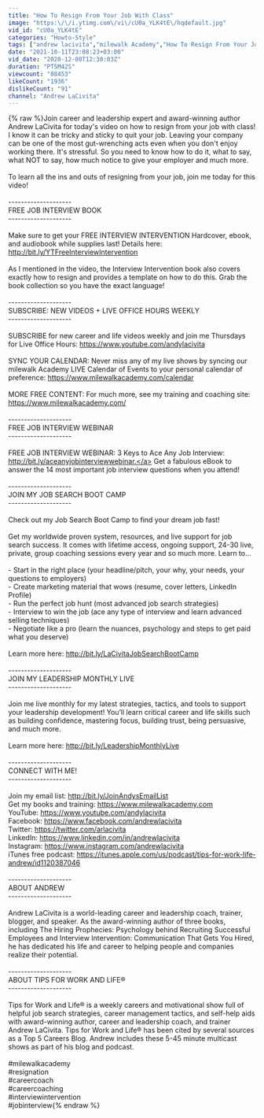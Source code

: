```yaml
---
title: "How To Resign From Your Job With Class"
image: "https:\/\/i.ytimg.com\/vi\/cU0a_YLK4tE\/hqdefault.jpg"
vid_id: "cU0a_YLK4tE"
categories: "Howto-Style"
tags: ["andrew lacivita","milewalk Academy","How To Resign From Your Job With Class"]
date: "2021-10-11T23:08:23+03:00"
vid_date: "2020-12-08T12:30:03Z"
duration: "PT5M42S"
viewcount: "88453"
likeCount: "1936"
dislikeCount: "91"
channel: "Andrew LaCivita"
---
```

{% raw %}Join career and leadership expert and award-winning author Andrew LaCivita for today's video on how to resign from your job with class! I know it can be tricky and sticky to quit your job. Leaving your company can be one of the most gut-wrenching acts even when you don't enjoy working there. It's stressful. So you need to know how to do it, what to say, what NOT to say, how much notice to give your employer and much more.<br /><br />To learn all the ins and outs of resigning from your job, join me today for this video!<br /><br />--------------------<br />FREE JOB INTERVIEW BOOK<br />--------------------<br /><br />Make sure to get your FREE INTERVIEW INTERVENTION Hardcover, ebook, and audiobook while supplies last! Details here: <a rel="nofollow" target="blank" href="http://bit.ly/YTFreeInterviewIntervention">http://bit.ly/YTFreeInterviewIntervention</a><br /><br />As I mentioned in the video, the Interview Intervention book also covers exactly how to resign and provides a template on how to do this. Grab the book collection so you have the exact language!<br /><br />--------------------<br />SUBSCRIBE: NEW VIDEOS + LIVE OFFICE HOURS WEEKLY<br />--------------------<br /><br />SUBSCRIBE for new career and life videos weekly and join me Thursdays for Live Office Hours: <a rel="nofollow" target="blank" href="https://www.youtube.com/andylacivita">https://www.youtube.com/andylacivita</a><br /><br />SYNC YOUR CALENDAR: Never miss any of my live shows by syncing our milewalk Academy LIVE Calendar of Events to your personal calendar of preference: <a rel="nofollow" target="blank" href="https://www.milewalkacademy.com/calendar">https://www.milewalkacademy.com/calendar</a><br /><br />MORE FREE CONTENT: For much more, see my training and coaching site: <a rel="nofollow" target="blank" href="https://www.milewalkacademy.com/">https://www.milewalkacademy.com/</a><br /><br />--------------------<br />FREE JOB INTERVIEW WEBINAR<br />--------------------<br /><br />FREE JOB INTERVIEW WEBINAR: 3 Keys to Ace Any Job Interview: <a rel="nofollow" target="blank" href="http://bit.ly/aceanyjobinterviewwebinar.">http://bit.ly/aceanyjobinterviewwebinar.</a> Get a fabulous eBook to answer the 14 most important job interview questions when you attend!<br /><br />--------------------<br />JOIN MY JOB SEARCH BOOT CAMP<br />--------------------<br /><br />Check out my Job Search Boot Camp to find your dream job fast!<br /><br />Get my worldwide proven system, resources, and live support for job search success. It comes with lifetime access, ongoing support, 24-30 live, private, group coaching sessions every year and so much more. Learn to...<br /><br />- Start in the right place (your headline/pitch, your why, your needs, your questions to employers)<br />- Create marketing material that wows (resume, cover letters, LinkedIn Profile)<br />- Run the perfect job hunt (most advanced job search strategies)<br />- Interview to win the job (ace any type of interview and learn advanced selling techniques)<br />- Negotiate like a pro (learn the nuances, psychology and steps to get paid what you deserve)<br /><br />Learn more here: <a rel="nofollow" target="blank" href="http://bit.ly/LaCivitaJobSearchBootCamp">http://bit.ly/LaCivitaJobSearchBootCamp</a><br /><br />--------------------<br />JOIN MY LEADERSHIP MONTHLY LIVE<br />--------------------<br /><br />Join me live monthly for my latest strategies, tactics, and tools to support your leadership development! You’ll learn critical career and life skills such as building confidence, mastering focus, building trust, being persuasive, and much more.<br /><br />Learn more here: <a rel="nofollow" target="blank" href="http://bit.ly/LeadershipMonthlyLive">http://bit.ly/LeadershipMonthlyLive</a><br /> <br />--------------------<br />CONNECT WITH ME!<br />--------------------<br /><br />Join my email list: <a rel="nofollow" target="blank" href="http://bit.ly/JoinAndysEmailList">http://bit.ly/JoinAndysEmailList</a><br />Get my books and training: <a rel="nofollow" target="blank" href="https://www.milewalkacademy.com">https://www.milewalkacademy.com</a><br />YouTube: <a rel="nofollow" target="blank" href="https://www.youtube.com/andylacivita">https://www.youtube.com/andylacivita</a><br />Facebook: <a rel="nofollow" target="blank" href="https://www.facebook.com/andrewlacivita">https://www.facebook.com/andrewlacivita</a><br />Twitter: <a rel="nofollow" target="blank" href="https://twitter.com/arlacivita">https://twitter.com/arlacivita</a><br />LinkedIn: <a rel="nofollow" target="blank" href="https://www.linkedin.com/in/andrewlacivita">https://www.linkedin.com/in/andrewlacivita</a><br />Instagram: <a rel="nofollow" target="blank" href="https://www.instagram.com/andrewlacivita">https://www.instagram.com/andrewlacivita</a><br />iTunes free podcast: <a rel="nofollow" target="blank" href="https://itunes.apple.com/us/podcast/tips-for-work-life-andrew/id1120387046">https://itunes.apple.com/us/podcast/tips-for-work-life-andrew/id1120387046</a><br /><br />--------------------<br />ABOUT ANDREW<br />--------------------<br /><br />Andrew LaCivita is a world-leading career and leadership coach, trainer, blogger, and speaker. As the award-winning author of three books, including The Hiring Prophecies: Psychology behind Recruiting Successful Employees and Interview Intervention: Communication That Gets You Hired, he has dedicated his life and career to helping people and companies realize their potential.<br /><br />--------------------<br />ABOUT TIPS FOR WORK AND LIFE®<br />--------------------<br /><br />Tips for Work and Life® is a weekly careers and motivational show full of helpful job search strategies, career management tactics, and self-help aids with award-winning author, career and leadership coach, and trainer Andrew LaCivita. Tips for Work and Life® has been cited by several sources as a Top 5 Careers Blog. Andrew includes these 5-45 minute multicast shows as part of his blog and podcast.<br /><br />#milewalkacademy<br />#resignation<br />#careercoach<br />#careercoaching<br />#interviewintervention<br />#jobinterview{% endraw %}
